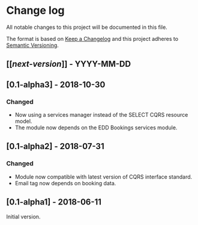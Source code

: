 # Change log
All notable changes to this project will be documented in this file.

The format is based on [Keep a Changelog](http://keepachangelog.com/)
and this project adheres to [Semantic Versioning](http://semver.org/).

## [[*next-version*]] - YYYY-MM-DD

## [0.1-alpha3] - 2018-10-30
### Changed
- Now using a services manager instead of the SELECT CQRS resource model.
- The module now depends on the EDD Bookings services module.

## [0.1-alpha2] - 2018-07-31
### Changed
- Module now compatible with latest version of CQRS interface standard.
- Email tag now depends on booking data.

## [0.1-alpha1] - 2018-06-11
Initial version.
